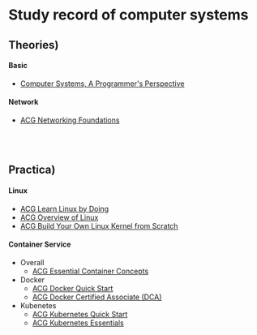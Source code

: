 # Study record of computer systems

## Theories)
#### Basic
  * [Computer Systems, A Programmer's Perspective](./theory/computer_systems_basic/main.md)
#### Network
  * [ACG Networking Foundations](./theory/network/acg_networking_foundations/main.md)

<br><br>

## Practica) 
#### Linux
  * [ACG Learn Linux by Doing](./practice/linux/acg_learn_by_doing/main.md)
  * [ACG Overview of Linux](./practice/linux/acg_overview_linux/main.md)
  * [ACG Build Your Own Linux Kernel from Scratch](practice/linux/acg_kernel_build/main.md)
#### Container Service
  * Overall
    * [ACG Essential Container Concepts](./practice/container/acg_essential_container/main.md)
  * Docker
    * [ACG Docker Quick Start](./practice/container/acg_docker_quick_start/main.md)
    * [ACG Docker Certified Associate (DCA)](./practice/container/acg_dca/main.md)
  * Kubenetes
    * [ACG Kubernetes Quick Start](./practice/container/acg_k8s_quick_start/main.md)
    * [ACG Kubernetes Essentials](./practice/container/acg_k8s_essentials/main.md)